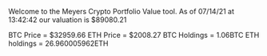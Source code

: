 Welcome to the Meyers Crypto Portfolio Value tool. 
As of 07/14/21 at 13:42:42 our valuation is $89080.21 

BTC Price = $32959.66
 ETH Price = $2008.27
BTC Holdings = 1.06BTC
 ETH holdings = 26.960005962ETH 
